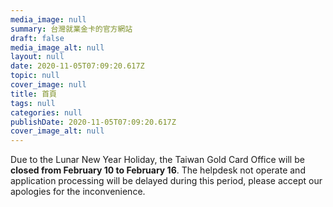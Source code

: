 ```yaml
---
media_image: null
summary: 台灣就業金卡的官方網站
draft: false
media_image_alt: null
layout: null
date: 2020-11-05T07:09:20.617Z
topic: null
cover_image: null
title: 首頁
tags: null
categories: null
publishDate: 2020-11-05T07:09:20.617Z
cover_image_alt: null
---
```

Due to the Lunar New Year Holiday, the Taiwan Gold Card Office will be **closed from February 10 to February 16**. The helpdesk not operate and application processing will be delayed during this period, please accept our apologies for the inconvenience.